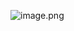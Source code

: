 ![image.png](http://design.yonyoucloud.com/static/yuque/0/2019/png/319615/1571141167969-ca2db22f-7a13-4d0d-8754-4ad6be233a71.png#align=left&display=inline&height=416&name=image.png&originHeight=490&originWidth=878&search=&size=169025&status=done&width=746)
